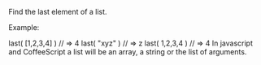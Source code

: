 Find the last element of a list.

Example:

last( [1,2,3,4] ) // => 4
last( "xyz" )     // => z
last( 1,2,3,4 )   // => 4
In javascript and CoffeeScript a list will be an array, a string or the list of arguments.
